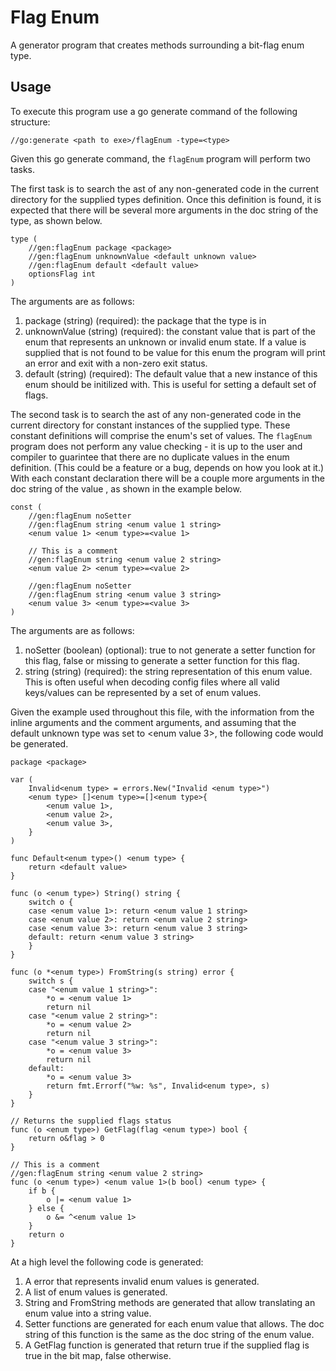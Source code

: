 # Flag Enum

A generator program that creates methods surrounding a bit-flag enum type.

## Usage

To execute this program use a go generate command of the following structure:

```
//go:generate <path to exe>/flagEnum -type=<type>
```

Given this go generate command, the ```flagEnum``` program will perform two
tasks.

The first task is to search the ast of any non-generated code in the current
directory for the supplied types definition. Once this definition is found, it
is expected that there will be several more arguments in the doc string of the
type, as shown below.

```
type (
	//gen:flagEnum package <package>
	//gen:flagEnum unknownValue <default unknown value>
	//gen:flagEnum default <default value>
	optionsFlag int
)
```

The arguments are as follows:

1. package (string) (required): the package that the type is in
1. unknownValue (string) (required): the constant value that is part of the enum
that represents an unknown or invalid enum state. If a value is supplied that is
not found to be value for this enum the program will print an error and exit with
a non-zero exit status.
1. default (string) (required): The default value that a new instance of this
enum should be initilized with. This is useful for setting a default set of
flags.

The second task is to search the ast of any non-generated code in the current
directory for constant instances of the supplied type. These constant
definitions will comprise the enum's set of values. The ```flagEnum``` program
does not perform any value checking - it is up to the user and compiler to
guarintee that there are no duplicate values in the enum definition. (This could
be a feature or a bug, depends on how you look at it.) With each constant
declaration there will be a couple more arguments in the doc string of the value
, as shown in the example below.

```
const (
    //gen:flagEnum noSetter
    //gen:flagEnum string <enum value 1 string>
    <enum value 1> <enum type>=<value 1>

    // This is a comment
    //gen:flagEnum string <enum value 2 string>
    <enum value 2> <enum type>=<value 2>

    //gen:flagEnum noSetter
    //gen:flagEnum string <enum value 3 string>
    <enum value 3> <enum type>=<value 3>
)
```

The arguments are as follows:

1. noSetter (boolean) (optional): true to not generate a setter function for
this flag, false or missing to generate a setter function for this flag.
1. string (string) (required): the string representation of this enum value.
This is often useful when decoding config files where all valid keys/values can
be represented by a set of enum values.


Given the example used throughout this file, with the information from the
inline arguments and the comment arguments, and assuming that the default
unknown type was set to <enum value 3>, the following code would be generated.

```
package <package>

var (
    Invalid<enum type> = errors.New("Invalid <enum type>")
    <enum type> []<enum type>=[]<enum type>{
        <enum value 1>,
        <enum value 2>,
        <enum value 3>,
    }
)

func Default<enum type>() <enum type> {
    return <default value>
}

func (o <enum type>) String() string {
    switch o {
    case <enum value 1>: return <enum value 1 string>
    case <enum value 2>: return <enum value 2 string>
    case <enum value 3>: return <enum value 3 string>
    default: return <enum value 3 string>
    }
}

func (o *<enum type>) FromString(s string) error {
    switch s {
    case "<enum value 1 string>":
        *o = <enum value 1>
        return nil
    case "<enum value 2 string>":
        *o = <enum value 2>
        return nil
    case "<enum value 3 string>":
        *o = <enum value 3>
        return nil
    default:
        *o = <enum value 3>
        return fmt.Errorf("%w: %s", Invalid<enum type>, s)
    }
}

// Returns the supplied flags status
func (o <enum type>) GetFlag(flag <enum type>) bool {
	return o&flag > 0
}

// This is a comment
//gen:flagEnum string <enum value 2 string>
func (o <enum type>) <enum value 1>(b bool) <enum type> {
    if b {
        o |= <enum value 1>
    } else {
        o &= ^<enum value 1>
    }
    return o
}
```

At a high level the following code is generated:

1. A error that represents invalid enum values is generated.
1. A list of enum values is generated.
1. String and FromString methods are generated that allow translating an enum
value into a string value.
1. Setter functions are generated for each enum value that allows. The doc
string of this function is the same as the doc string of the enum value.
1. A GetFlag function is generated that return true if the supplied flag is true
in the bit map, false otherwise.
